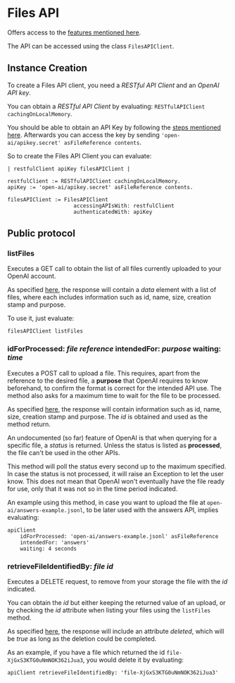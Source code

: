# Files API

Offers access to the [features mentioned here](https://beta.openai.com/docs/api-reference/files).

The API can be accessed using the class `FilesAPIClient`.

## Instance Creation

To create a Files API client, you need a *RESTful API Client*
and an *OpenAI API key*.

You can obtain a *RESTful API Client* by evaluating: `RESTfulAPIClient cachingOnLocalMemory`.

You should be able to obtain an API Key by following the [steps mentioned here](../how-to/how-to-run-examples.md).
Afterwards you can access the key by sending
`'open-ai/apikey.secret' asFileReference contents`.

So to create the Files API Client you can evaluate:

```smalltalk
| restfulClient apiKey filesAPIClient |

restfulClient := RESTfulAPIClient cachingOnLocalMemory.
apiKey := 'open-ai/apikey.secret' asFileReference contents.

filesAPIClient := FilesAPIClient
                     accessingAPIsWith: restfulClient
                     authenticatedWith: apiKey
```

## Public protocol

### listFiles

Executes a GET call to obtain the list of all files currently uploaded
to your OpenAI account.

As specified [here](https://beta.openai.com/docs/api-reference/files/list),
the response will contain a *data* element with a list of files,
where each includes information such as
id, name, size, creation stamp and purpose.

To use it, just evaluate:

```smalltalk
filesAPIClient listFiles
```

### idForProcessed: *file reference* intendedFor: *purpose* waiting: *time*

Executes a POST call to upload a file. This requires,
apart from the reference to the desired file,
a **purpose** that OpenAI requires to know beforehand,
to confirm the format is correct for the intended API use.
The method also asks for a maximum time to wait for the file to be processed.

As specified [here](https://beta.openai.com/docs/api-reference/files/upload),
the response will contain information such as
id, name, size, creation stamp and purpose.
The *id* is obtained and used as the method return.

An undocumented (so far) feature of OpenAI is that when querying for a specific file,
a *status* is returned.
Unless the status is listed as **processed**,
the file can't be used in the other APIs.

This method will poll the status every second up to the maximum specified.
In case the status is not processed,
it will raise an Exception to let the user know.
This does not mean that OpenAI won't eventually have the file ready for use,
only that it was not so in the time period indicated.

An example using this method, in case you want to upload the file at `open-ai/answers-example.jsonl`,
to be later used with the answers API,
implies evaluating:

```smalltalk
apiClient
    idForProcessed: 'open-ai/answers-example.jsonl' asFileReference
    intendedFor: 'answers'
    waiting: 4 seconds
```

### retrieveFileIdentifiedBy: *file id*

Executes a DELETE request, to remove from your storage
the file with the *id* indicated.

You can obtain the *id* but either keeping the returned value of an upload,
or by checking the *id* attribute when listing your files
using the `listFiles` method.

As specified [here](https://beta.openai.com/docs/api-reference/files/delete),
the response will include an attribute *deleted*,
which will be *true* as long as the deletion could be completed.

As an example, if you have a file which returned the id `file-XjGxS3KTG0uNmNOK362iJua3`,
you would delete it by evaluating:

```smalltalk
apiClient retrieveFileIdentifiedBy: 'file-XjGxS3KTG0uNmNOK362iJua3'
```
